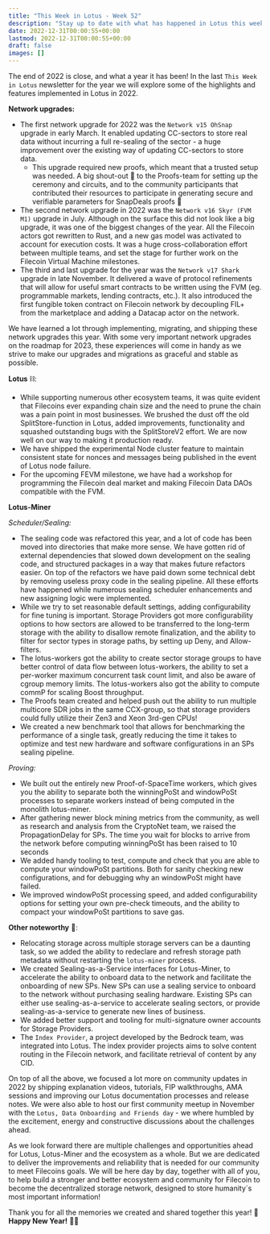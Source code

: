 ```yaml
---
title: "This Week in Lotus - Week 52"
description: "Stay up to date with what has happened in Lotus this week"
date: 2022-12-31T00:00:55+00:00
lastmod: 2022-12-31T00:00:55+00:00
draft: false
images: []
---
```


The end of 2022 is close, and what a year it has been! In the last `This Week in Lotus` newsletter for the year we will explore some of the highlights and features implemented in Lotus in 2022.

**Network upgrades:**
- The first network upgrade for 2022 was the `Network v15 OhSnap` upgrade in early March. It enabled updating CC-sectors to store real data without incurring a full re-sealing of the sector - a huge improvement over the existing way of updating CC-sectors to store data.
    - This upgrade required new proofs, which meant that a trusted setup was needed. A big shout-out :clap: to the Proofs-team for setting up the ceremony and circuits, and to the community participants that contributed their resources to participate in generating secure and verifiable parameters for SnapDeals proofs :tada:
- The second network upgrade in 2022 was the `Network v16 Skyr (FVM M1)` upgrade in July. Although on the surface this did not look like a big upgrade, it was one of the biggest changes of the year. All the Filecoin actors got rewritten to Rust, and a new gas model was activated to account for execution costs. It was a huge cross-collaboration effort between multiple teams, and set the stage for further work on the Filecoin Virtual Machine milestones.
- The third and last upgrade for the year was the `Network v17 Shark` upgrade in late November. It delivered a wave of protocol refinements that will allow for useful smart contracts to be written using the FVM (eg. programmable markets, lending contracts, etc.). It also introduced the first fungible token contract on Filecoin network by decoupling FIL+ from the marketplace and adding a Datacap actor on the network.

We have learned a lot through implementing, migrating, and shipping these network upgrades this year. With some very important network upgrades on the roadmap for 2023, these experiences will come in handy as we strive to make our upgrades and migrations as graceful and stable as possible.

**Lotus** :chains::
- While supporting numerous other ecosystem teams, it was quite evident that Filecoins ever expanding chain size and the need to prune the chain was a pain point in most businesses. We brushed the dust off the old SplitStore-function in Lotus, added improvements, functionality and squashed outstanding bugs with the SplitStoreV2 effort. We are now well on our way to making it production ready.
- We have shipped the experimental Node cluster feature to maintain consistent state for nonces and messages being published in the event of Lotus node failure.
- For the upcoming FEVM milestone, we have had a workshop for programming the Filecoin deal market and making Filecoin Data DAOs compatible with the FVM.

**Lotus-Miner**

*Scheduler/Sealing:*
- The sealing code was refactored this year, and a lot of code has been moved into directories that make more sense. We have gotten rid of external dependencies that slowed down development on the sealing code, and structured packages in a way that makes future refactors easier. On top of the refactors we have paid down some technical debt by removing useless proxy code in the sealing pipeline. All these efforts have happened while numerous sealing scheduler enhancements and new assigning logic were implemented.
- While we try to set reasonable default settings, adding configurability for fine tuning is important. Storage Providers got more configurability options to how sectors are allowed to be transferred to the long-term storage with the ability to disallow remote finalization, and the ability to filter for sector types in storage paths, by setting up Deny, and Allow-filters.
- The lotus-workers got the ability to create sector storage groups to have better control of data flow between lotus-workers, the ability to set a per-worker maximum concurrent task count limit, and also be aware of cgroup memory limits. The lotus-workers also got the ability to compute commP for scaling Boost throughput.
- The Proofs team created and helped push out the ability to run multiple multicore SDR jobs in the same CCX-group, so that storage providers could fully utilize their Zen3 and Xeon 3rd-gen CPUs!
- We created a new benchmark tool that allows for benchmarking the performance of a single task, greatly reducing the time it takes to optimize and test new hardware and software configurations in an SPs sealing pipeline.

*Proving:*
- We built out the entirely new Proof-of-SpaceTime workers, which gives you the ability to separate both the winningPoSt and windowPoSt processes to separate workers instead of being computed in the monolith lotus-miner.
- After gathering newer block mining metrics from the community, as well as research and analysis from the CryptoNet team, we raised the PropagationDelay for SPs. The time you wait for blocks to arrive from the network before computing winningPoSt has been raised to 10 seconds
- We added handy tooling to test, compute and check that you are able to compute your windowPoSt partitions. Both for sanity checking new configurations, and for debugging why an windowPoSt might have failed.
- We improved windowPoSt processing speed, and added configurability options for setting your own pre-check timeouts, and the ability to compact your windowPoSt partitions to save gas.

**Other noteworthy** :toolbox::
- Relocating storage across multiple storage servers can be a daunting task, so we added the ability to redeclare and refresh storage path metadata without restarting the `lotus-miner` process.
- We created Sealing-as-a-Service interfaces for Lotus-Miner, to accelerate the ability to onboard data to the network and facilitate the onboarding of new SPs. New SPs can use a sealing service to onboard to the network without purchasing sealing hardware. Existing SPs can either use sealing-as-a-service to accelerate sealing sectors, or provide sealing-as-a-service to generate new lines of business.
- We added better support and tooling for multi-signature owner accounts for Storage Providers.
- The `Index Provider`, a project developed by the Bedrock team, was integrated into Lotus. The index provider projects aims to solve content routing in the Filecoin network, and facilitate retrieval of content by any CID.

On top of all the above, we focused a lot more on community updates in 2022 by shipping explanation videos, tutorials, FIP walkthroughs, AMA sessions and improving our Lotus documentation processes and release notes. We were also able to host our first community meetup in November with the `Lotus, Data Onboarding and Friends day` - we where humbled by the excitement, energy and constructive discussions about the challenges ahead.

As we look forward there are multiple challenges and opportunities ahead for Lotus, Lotus-Miner and the ecosystem as a whole. But we are dedicated to deliver the improvements and reliability that is needed for our community to meet Filecoins goals. We will be here day by day, together with all of you, to help build a stronger and better ecosystem and community for Filecoin to become the decentralized storage network, designed to store humanity´s most important information!

Thank you for all the memories we created and shared together this year! :blue_heart: **Happy New Year!** :tada::fireworks: